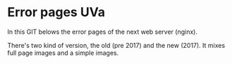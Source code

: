 # Error pages UVa

In this GIT belows the error pages of the next web server (nginx).

There's two kind of version, the old (pre 2017) and the new (2017). It mixes full page images and a simple images.
